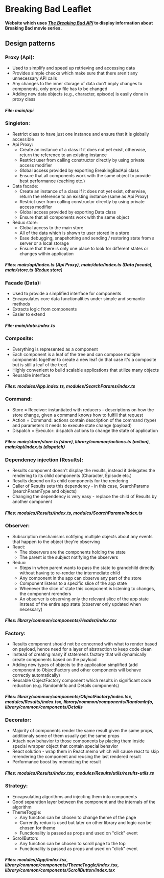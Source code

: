 # Breaking Bad Leaflet

#### Website which uses [_The Breaking Bad API_](https://breakingbadapi.com/) to display information about Breaking Bad movie series.

## Design patterns

### Proxy (Api):

- Used to simplify and speed up retrieving and accessing data
- Provides simple checks which make sure that there aren't any unnecessary API calls
- Any changes to the inner storage of data don't imply changes to components, only proxy file has to be changed
- Adding new data objects (e.g., character, episode) is easily done in proxy class

##### File: main/api

### Singleton:

- Restrict class to have just one instance and ensure that it is globally accessible
- Api Proxy:
  - Create an instance of a class if it does not yet exist, otherwise, return the reference to an existing instance
  - Restrict user from calling constructor directly by using private access modifier
  - Global access provided by exporting BreakingBadApi class
  - Ensure that all components work with the same object to provide best performance (caching etc.)
- Data facade:
  - Create an instance of a class if it does not yet exist, otherwise, return the reference to an existing instance (same as Api Proxy)
  - Restrict user from calling constructor directly by using private access modifier
  - Global access provided by exporting Data class
  - Ensure that all components work with the same object
- Redux store:
  - Global access to the main store
  - All of the data which is shown to user stored in a store
  - Ease debugging, snapshotting and sending / restoring state from a server or a local storage
  - Ensure that there is only one place to look for different states or changes within application

##### Files: main/api/index.ts (Api Proxy), main/data/index.ts (Data facade), main/store.ts (Redux store)

### Facade (Data):

- Used to provide a simplified interface for components
- Encapsulates core data functionalities under simple and semantic methods
- Extracts logic from components
- Easier to extend

##### File: main/data.index.ts

### Composite:

- Everything is represented as a component
- Each component is a leaf of the tree and can compose multiple components together to create a new leaf (in that case it's a composite but is still a leaf of the tree)
- Highly convenient to build scalable applications that utilize many objects
- Reusable interface

##### Files: modules/App.index.ts, modules/SearchParams/index.ts

### Command:

- Store = Receiver: instantiated with reducers - descriptions on how the store change, given a command knows how to fulfill that request
- Action = Command: actions contain description of the command (type) and parameters it needs to execute state change (payload)
- Dispatch = Executor: dispatch actions to change the state of application

##### Files: main/store/store.ts (store), library/common/actions.ts (action), main/api/index.ts (dispatch)

### Dependency injection (Results):

- Results component doesn't display the results, instead it delegates the rendering to its child components (Character, Episode etc.)
- Results depend on its child components for the rendering
- Caller of Results sets this dependency - in this case, SearchParams (searchParamType and objects)
- Changing the dependency is very easy - replace the child of Results by another component

##### Files: modules/Results/index.ts, modules/SearchParams/index.ts

### Observer:

- Subscription mechanisms notifying multiple objects about any events that happen to the object they're observing
- React:
  - The observers are the components holding the state
  - The parent is the subject notifying the observers
- Redux:
  - Steps in when parent wants to pass the state to grandchild directly without having to re-render the intermediate child
  - Any component in the app can observe any part of the store
  - Component listens to a specific slice of the app state
  - Whenever the slice of state this component is listening to changes, the component rerenders
  - An observer is observing only the relevant slice of the app state instead of the entire app state (observer only updated when necessary)

##### Files: library/common/components/Header/index.tsx

### Factory:

- Results component should not be concerned with what to render based on payload, hence need for a layer of abstraction to keep code clean
- Instead of creating many if statemens factory that will dynamically create components based on the payload
- Adding new types of objects to the application simplified (add component to ObjectFactory and other components will behave correctly automatically)
- Reusable ObjectFactory component which results in significant code reduction (e.g. RandomInfo and Details components)

##### Files: library/common/components/ObjectFactory/index.tsx, modules/Results/index.tsx, library/common/components/RandomInfo, library/common/components/Details

### Decorator:

- Majority of components render the same result given the same props, additionaly some of them usually get the same props
- Attach new behavior to those components by placing them inside special wrapper object that contain special behavior
- React solution - wrap them in React.memo which will cause react to skip rerendering the component and reusing the last rendered result
- Performance boost by memoizing the result

##### Files: modules/Results/index.tsx, modules/Results/utils/results-utils.ts

### Strategy:

- Encapsulating algorithms and injecting them into components
- Good separation layer between the component and the internals of the algorithm
- ThemeToggle:
  - Any function can be chosen to change theme of the page
  - Currently redux is used but later on other library and logic can be chosen for theme
  - Functionality is passed as props and used on "click" event
- ScrollButton:
  - Any function can be chosen to scroll page to the top
  - Functionality is passed as props and used on "click" event

##### Files: modules/App/index.tsx, library/common/components/ThemeToggle/index.tsx, library/common/components/ScrollButton/index.tsx
